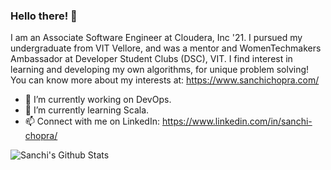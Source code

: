 ### Hello there! 👋

<!--
**SanchiChopra/SanchiChopra** is a ✨ _special_ ✨ repository because its `README.md` (this file) appears on your GitHub profile.
-->
I am an Associate Software Engineer at Cloudera, Inc '21. I pursued my undergraduate from VIT Vellore, and was a mentor and WomenTechmakers Ambassador at Developer Student Clubs (DSC), VIT. I find interest in learning and developing my own algorithms, for unique problem solving! You can know more about my interests at:
https://www.sanchichopra.com/ 

- 🔭 I’m currently working on DevOps.
- 🌱 I’m currently learning Scala.
- 📫 Connect with me on LinkedIn: https://www.linkedin.com/in/sanchi-chopra/

![Sanchi's Github Stats](https://github-readme-stats.vercel.app/api?username=SanchiChopra&count_private=true&show_icons=true&theme=radical)
